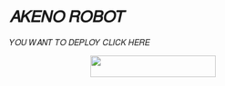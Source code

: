 # 𝐴𝐾𝐸𝑁𝑂 𝑅𝑂𝐵𝑂𝑇
𝑌𝑂𝑈 𝑊𝐴𝑁𝑇 𝑇𝑂 𝐷𝐸𝑃𝐿𝑂𝑌 𝐶𝐿𝐼𝐶𝐾 𝐻𝐸𝑅𝐸

<p align="center"><a href="https://heroku.com/deploy?template=https://github.com/DEVILQUEEN1/Loverobot"> <img src="https://img.shields.io/badge/ᴀᴋᴇɴᴏ-purple?style=for-the-badge&logo=heroku" width="220" height="38.45"/></a></p>
